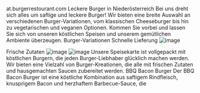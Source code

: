 at.burgerrestourant.com
Leckere Burger in Niederösterreich
Bei uns dreht sich alles um saftige und leckere Burger! Wir bieten eine breite Auswahl an verschiedenen Burger-Variationen, vom klassischen Cheeseburger bis hin zu vegetarischen und veganen Optionen. Kommen Sie vorbei und lassen Sie sich von unseren köstlichen Speisen und unserem gemütlichen Ambiente überzeugen.
Burger-Variationen
Schnelle Lieferung                       ![image](https://github.com/user-attachments/assets/4f5e8adb-02ba-4333-ba7b-0b83b3b4d2c4)
          
Frische Zutaten
![image](https://github.com/user-attachments/assets/45bc216c-41e9-4609-8406-9a1e13ecaee3)
![image](https://github.com/user-attachments/assets/7bddbe09-d8e5-484b-9a22-df48b9fa5ddd)
Unsere Speisekarte ist vollgepackt mit köstlichen Burgern, die jeden Burger-Liebhaber glücklich machen werden. Wir bieten eine Vielzahl von Burger-Kreationen, die alle mit frischen Zutaten und hausgemachten Saucen zubereitet werden.
BBQ Bacon Burger
Der BBQ Bacon Burger ist eine köstliche Kombination aus saftigem Rindfleisch, knusprigem Bacon und herzhaftem Barbecue-Sauce, die
